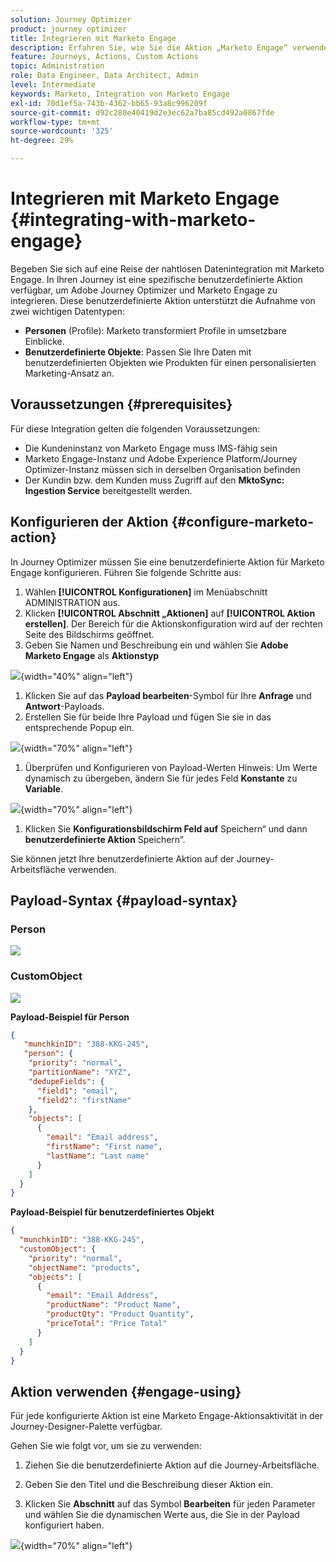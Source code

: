```yaml
---
solution: Journey Optimizer
product: journey optimizer
title: Integrieren mit Marketo Engage
description: Erfahren Sie, wie Sie die Aktion „Marketo Engage“ verwenden
feature: Journeys, Actions, Custom Actions
topic: Administration
role: Data Engineer, Data Architect, Admin
level: Intermediate
keywords: Marketo, Integration von Marketo Engage
exl-id: 70d1ef5a-743b-4362-bb65-93a8c996209f
source-git-commit: d92c280e40419d2e3ec62a7ba85cd492a0867fde
workflow-type: tm+mt
source-wordcount: '325'
ht-degree: 29%

---
```


# Integrieren mit Marketo Engage {#integrating-with-marketo-engage}

Begeben Sie sich auf eine Reise der nahtlosen Datenintegration mit Marketo Engage. In Ihren Journey ist eine spezifische benutzerdefinierte Aktion verfügbar, um Adobe Journey Optimizer und Marketo Engage zu integrieren. Diese benutzerdefinierte Aktion unterstützt die Aufnahme von zwei wichtigen Datentypen:

* **Personen** (Profile): Marketo transformiert Profile in umsetzbare Einblicke.
* **Benutzerdefinierte Objekte**: Passen Sie Ihre Daten mit benutzerdefinierten Objekten wie Produkten für einen personalisierten Marketing-Ansatz an.

## Voraussetzungen {#prerequisites}

Für diese Integration gelten die folgenden Voraussetzungen:

* Die Kundeninstanz von Marketo Engage muss IMS-fähig sein
* Marketo Engage-Instanz und Adobe Experience Platform/Journey Optimizer-Instanz müssen sich in derselben Organisation befinden
* Der Kundin bzw. dem Kunden muss Zugriff auf den **MktoSync: Ingestion Service** bereitgestellt werden.

## Konfigurieren der Aktion {#configure-marketo-action}


In Journey Optimizer müssen Sie eine benutzerdefinierte Aktion für Marketo Engage konfigurieren. Führen Sie folgende Schritte aus:

1. Wählen **[!UICONTROL Konfigurationen]** im Menüabschnitt ADMINISTRATION aus.
1. Klicken **[!UICONTROL Abschnitt „Aktionen]** auf **[!UICONTROL Aktion erstellen]**. Der Bereich für die Aktionskonfiguration wird auf der rechten Seite des Bildschirms geöffnet.
1. Geben Sie Namen und Beschreibung ein und wählen Sie **Adobe Marketo Engage** als **Aktionstyp**

![](assets/engage-customaction-creation.png){width="40%" align="left"}

1. Klicken Sie auf das **Payload bearbeiten**-Symbol für Ihre **Anfrage** und **Antwort**-Payloads.
1. Erstellen Sie für beide Ihre Payload und fügen Sie sie in das entsprechende Popup ein.

![](assets/engage-customaction-payload.png){width="70%" align="left"}

1. Überprüfen und Konfigurieren von Payload-Werten
Hinweis: Um Werte dynamisch zu übergeben, ändern Sie für jedes Feld **Konstante** zu **Variable**.

![](assets/engage-customaction-payload-fields.png){width="70%" align="left"}

1. Klicken Sie **Konfigurationsbildschirm Feld auf** Speichern“ und dann **benutzerdefinierte Aktion** Speichern“.

Sie können jetzt Ihre benutzerdefinierte Aktion auf der Journey-Arbeitsfläche verwenden.

## Payload-Syntax {#payload-syntax}

### Person

![](assets/payload-person.png)

### CustomObject

![](assets/payload-customobject.png)


**Payload-Beispiel für Person**

```json
{
   "munchkinID": "388-KKG-245",  
   "person": {
    "priority": "normal",
    "partitionName": "XYZ",
    "dedupeFields": {
      "field1": "email",
      "field2": "firstName"
    },
    "objects": [
      {
        "email": "Email address",
        "firstName": "First name",
        "lastName": "Last name"
      }
    ]
  }
}
```

**Payload-Beispiel für benutzerdefiniertes Objekt**

```json
{
  "munchkinID": "388-KKG-245", 
  "customObject": {
    "priority": "normal",
    "objectName": "products",
    "objects": [
      {
        "email": "Email Address",
        "productName": "Product Name",
        "productQty": "Product Quantity",
        "priceTotal": "Price Total"
      }
    ]
  }
}
```


## Aktion verwenden {#engage-using}

Für jede konfigurierte Aktion ist eine Marketo Engage-Aktionsaktivität in der Journey-Designer-Palette verfügbar.

Gehen Sie wie folgt vor, um sie zu verwenden:

1. Ziehen Sie die benutzerdefinierte Aktion auf die Journey-Arbeitsfläche.

1. Geben Sie den Titel und die Beschreibung dieser Aktion ein.

1. Klicken Sie **Abschnitt** auf das Symbol **Bearbeiten** für jeden Parameter und wählen Sie die dynamischen Werte aus, die Sie in der Payload konfiguriert haben.

![](assets/engage-use-canvas.png){width="70%" align="left"}
